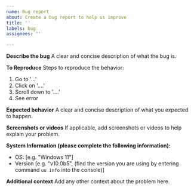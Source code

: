 ```yaml
---
name: Bug report
about: Create a bug report to help us improve
title: ''
labels: bug
assignees: ''

---
```


**Describe the bug**
A clear and concise description of what the bug is.

**To Reproduce**
Steps to reproduce the behavior:
1. Go to '...'
2. Click on '....'
3. Scroll down to '....'
4. See error

**Expected behavior**
A clear and concise description of what you expected to happen.

**Screenshots or videos**
If applicable, add screenshots or videos to help explain your problem.

**System Information (please complete the following information):**
 - OS: [e.g. "Windows 11"]
 - Version [e.g. "v10.0b5", (find the version you are using by entering command `uu info` into the console)]

**Additional context**
Add any other context about the problem here.
